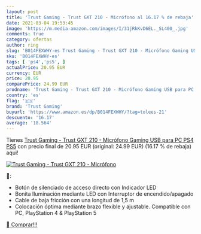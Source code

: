 ```yaml
---
layout: post
title: 'Trust Gaming - Trust GXT 210 - Micrófono al 16.17 % de rebaja'
date: 2021-03-04 19:53:45
image: 'https://m.media-amazon.com/images/I/31jRkKvD6EL._SL400_.jpg'
comments: true
category: ofertas
author: ring
slug: 'B014FEXWHY-es Trust Gaming - Trust GXT 210 - Micrófono Gaming USB para...'
sku: 'B014FEXWHY-es'
tags: [ 'ps4','ps5', ]
actualPrice: 20.95 EUR
currency: EUR
price: 20.95
comparePrice: 24.99 EUR
prodname: 'Trust Gaming - Trust GXT 210 - Micrófono Gaming USB para PC  PS4  PS5'
country: 'es'
flag: '🇪🇸'
brand: 'Trust Gaming'
buyurl: 'https://www.amazon.es/dp/B014FEXWHY/?tag=tolees-21'
descuento: '16.17'
average: '18.564'
---
```


Tienes [Trust Gaming - Trust GXT 210 - Micrófono Gaming USB para PC  PS4  PS5](https://www.amazon.es/dp/B014FEXWHY/?tag=tolees-21) con precio final de  20.95 EUR (original: 24.99 EUR) (16.17 %  de rebaja) aqui!

[![Trust Gaming - Trust GXT 210 - Micrófono](https://m.media-amazon.com/images/I/31jRkKvD6EL._SL400_.jpg)](https://www.amazon.es/dp/B014FEXWHY/?tag=tolees-21)

🔎:

- Botón de silenciado de acceso directo con Indicador LED
- Bonita Iluminación mediante LED con Interruptor de encendido/apagado
- Cable de baja fricción con una longitud de 1,5 m
- Colocación óptima mediante brazo flexible y ajustable. Compatible con PC, PlayStation 4 & PlayStation 5

[🛒 Comprar!!!](https://www.amazon.es/dp/B014FEXWHY/?tag=tolees-21)
